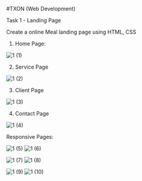#TXON (Web Development)

Task 1 - Landing Page

Create a online Meal landing page using HTML, CSS

1. Home Page:

![1 (1)](https://user-images.githubusercontent.com/90950477/205428590-f43a3763-23e8-42e3-8fdd-f5ec14afe5cb.png)

2. Service Page

![1 (2)](https://user-images.githubusercontent.com/90950477/205428597-86412903-2654-42e2-bfbf-e5f0ce8be971.png)

3. Client Page

![1 (3)](https://user-images.githubusercontent.com/90950477/205428601-8a3ae39b-d51a-4533-8a59-7ee05b0e52ea.png)

4. Contact Page

![1 (4)](https://user-images.githubusercontent.com/90950477/205428608-425dc9d9-d15e-4aa0-b214-c3f1517d48f5.png)


Responsive Pages:

![1 (5)](https://user-images.githubusercontent.com/90950477/205428842-ae057646-d77e-4db8-8af3-c1f87b07ef80.png)        ![1 (6)](https://user-images.githubusercontent.com/90950477/205428844-405f8a5d-5206-4177-8511-54a6ad2b4abf.png)

![1 (7)](https://user-images.githubusercontent.com/90950477/205428846-c119fe94-ef93-459d-8f61-337930e6d2b0.png)        ![1 (8)](https://user-images.githubusercontent.com/90950477/205428847-8c69b5dc-bef7-4302-8f5c-29a2090ebf49.png)

![1 (9)](https://user-images.githubusercontent.com/90950477/205428848-715263a9-0f08-4c12-b138-3bee38413f07.png)        ![1 (10)](https://user-images.githubusercontent.com/90950477/205428849-424f322a-d4c0-4eed-947d-1fb87e25753f.png)


